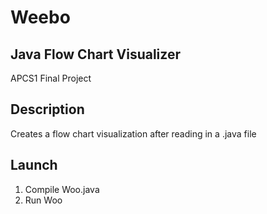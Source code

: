 # Weebo
## Java Flow Chart Visualizer
APCS1 Final Project
## Description
Creates a flow chart visualization after reading in a .java file
## Launch

1. Compile Woo.java
2. Run Woo

